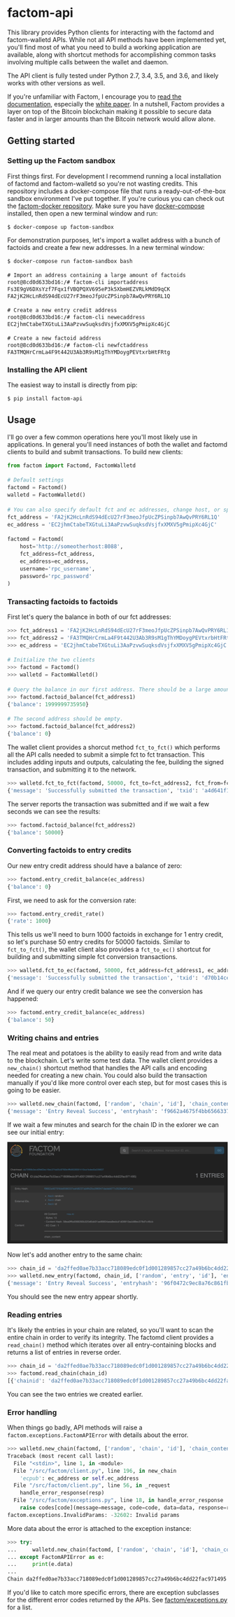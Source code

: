 # factom-api

This library provides Python clients for interacting with the factomd and factom-walletd APIs. While not all API methods have been implemented yet, you'll find most of what you need to build a working application are available, along with shortcut methods for accomplishing common tasks involving multiple calls between the wallet and daemon.

The API client is fully tested under Python 2.7, 3.4, 3.5, and 3.6, and likely works with other versions as well.

If you're unfamiliar with Factom, I encourage you to [read the documentation](http://docs.factom.com/), especially the [white paper](https://github.com/FactomProject/FactomDocs/blob/master/whitepaper.md). In a nutshell, Factom provides a layer on top of the Bitcoin blockchain making it possible to secure data faster and in larger amounts than the Bitcoin network would allow alone.

## Getting started

### Setting up the Factom sandbox

First things first. For development I recommend running a local installation of factomd and factom-walletd so you're not wasting credits. This repository includes a docker-compose file that runs a ready-out-of-the-box sandbox environment I've put together. If you're curious you can check out the [factom-docker repository](https://github.com/bhomnick/factom-docker). Make sure you have [docker-compose](https://docs.docker.com/compose/install/) installed, then open a new terminal window and run:

```
$ docker-compose up factom-sandbox
```

For demonstration purposes, let's import a wallet address with a bunch of factoids and create a few new addresses. In a new terminal window:

```
$ docker-compose run factom-sandbox bash

# Import an address containing a large amount of factoids
root@8cd0d633bd16:/# factom-cli importaddress Fs3E9gV6DXsYzf7Fqx1fVBQPQXV695eP3k5XbmHEZVRLkMdD9qCK
FA2jK2HcLnRdS94dEcU27rF3meoJfpUcZPSinpb7AwQvPRY6RL1Q

# Create a new entry credit address
root@8cd0d633bd16:/# factom-cli newecaddress
EC2jhmCtabeTXGtuLi3AaPzvwSuqksdVsjfxXMXV5gPmipXc4GjC

# Create a new factoid address
root@8cd0d633bd16:/# factom-cli newfctaddress
FA3TMQHrCrmLa4F9t442U3Ab3R9sM1gThYMDoygPEVtxrbHtFRtg
```

### Installing the API client

The easiest way to install is directly from pip:

```
$ pip install factom-api
```

## Usage

I'll go over a few common operations here you'll most likely use in applications. In general you'll need instances of both the wallet and factomd clients to build and submit transactions. To build new clients:

```python
from factom import Factomd, FactomWalletd

# Default settings
factomd = Factomd()
walletd = FactomWalletd()

# You can also specify default fct and ec addresses, change host, or specify RPC credentials, for example:
fct_address = 'FA2jK2HcLnRdS94dEcU27rF3meoJfpUcZPSinpb7AwQvPRY6RL1Q'
ec_address = 'EC2jhmCtabeTXGtuLi3AaPzvwSuqksdVsjfxXMXV5gPmipXc4GjC'

factomd = Factomd(
    host='http://someotherhost:8088',
    fct_address=fct_address,
    ec_address=ec_address,
    username='rpc_username',
    password='rpc_password'
)
```

### Transacting factoids to factoids

First let's query the balance in both of our fct addresses:

```python
>>> fct_address1 = 'FA2jK2HcLnRdS94dEcU27rF3meoJfpUcZPSinpb7AwQvPRY6RL1Q'
>>> fct_address2 = 'FA3TMQHrCrmLa4F9t442U3Ab3R9sM1gThYMDoygPEVtxrbHtFRtg'
>>> ec_address = 'EC2jhmCtabeTXGtuLi3AaPzvwSuqksdVsjfxXMXV5gPmipXc4GjC'

# Initialize the two clients
>>> factomd = Factomd()
>>> walletd = FactomWalletd()

# Query the balance in our first address. There should be a large amount
>>> factomd.factoid_balance(fct_address1)
{'balance': 1999999735950}

# The second address should be empty.
>>> factomd.factoid_balance(fct_address2)
{'balance': 0}
```

The wallet client provides a shorcut method `fct_to_fct()` which performs all the API calls needed to submit a simple fct to fct transaction. This includes adding inputs and outputs, calculating the fee, building the signed transaction, and submitting it to the network.

```python
>>> walletd.fct_to_fct(factomd, 50000, fct_to=fct_address2, fct_from=fct_address1)
{'message': 'Successfully submitted the transaction', 'txid': 'a4d641f13d82b1d1682549d44fa41c7e1b01f1a16f8cbddb5c695df53fcebfd7'}
```

The server reports the transaction was submitted and if we wait a few seconds we can see the results:

```python
>>> factomd.factoid_balance(fct_address2)
{'balance': 50000}
```

### Converting factoids to entry credits

Our new entry credit address should have a balance of zero:

```python
>>> factomd.entry_credit_balance(ec_address)
{'balance': 0}
```

First, we need to ask for the conversion rate:

```python
>>> factomd.entry_credit_rate()
{'rate': 1000}
```

This tells us we'll need to burn 1000 factoids in exchange for 1 entry credit, so let's purchase 50 entry credits for 50000 factoids. Similar to `fct_to_fct()`, the wallet client also provides a `fct_to_ec()` shortcut for building and submitting simple fct conversion transactions.

```python
>>> walletd.fct_to_ec(factomd, 50000, fct_address=fct_address1, ec_address=ec_address)
{'message': 'Successfully submitted the transaction', 'txid': 'd70b14ce05a21dbf772d1894383694b4537e17454915fc42dc20f02c1e0e2df2'}
```

And if we query our entry credit balance we see the conversion has happened:

```python
>>> factomd.entry_credit_balance(ec_address)
{'balance': 50}
```

### Writing chains and entries

The real meat and potatoes is the ability to easily read from and write data to the blockchain. Let's write some test data. The wallet client provides a `new_chain()` shortcut method that handles the API calls and encoding needed for creating a new chain. You could also build the transaction manually if you'd like more control over each step, but for most cases this is going to be easier.

```python
>>> walletd.new_chain(factomd, ['random', 'chain', 'id'], 'chain_content', ec_address=ec_address)
{'message': 'Entry Reveal Success', 'entryhash': 'f9662a4675f4bb6566337eafd8237ab9fd2ba396947dadeb677c0526d367a5ce', 'chainid': 'da2ffed0ae7b33acc718089edc0f1d001289857cc27a49b6bc4dd22fac971495'}
```

If we wait a few minutes and search for the chain ID in the exlorer we can see our initial entry:

![Our new chain](screenshots/chain.png "Our new chain")

Now let's add another entry to the same chain:

```python
>>> chain_id = 'da2ffed0ae7b33acc718089edc0f1d001289857cc27a49b6bc4dd22fac971495'
>>> walletd.new_entry(factomd, chain_id, ['random', 'entry', 'id'], 'entry_content', ec_address=ec_address)
{'message': 'Entry Reveal Success', 'entryhash': '96f0472c9ec8a76c861fb4df37beb742938f41bbe492dc04893337bf387b83c5', 'chainid': 'da2ffed0ae7b33acc718089edc0f1d001289857cc27a49b6bc4dd22fac971495'}
```

You should see the new entry appear shortly.

### Reading entries

It's likely the entries in your chain are related, so you'll want to scan the entire chain in order to verify its integrity. The factomd client provides a `read_chain()` method which iterates over all entry-containing blocks and returns a list of entries in reverse order.

```python
>>> chain_id = 'da2ffed0ae7b33acc718089edc0f1d001289857cc27a49b6bc4dd22fac971495'
>>> factomd.read_chain(chain_id)
[{'chainid': 'da2ffed0ae7b33acc718089edc0f1d001289857cc27a49b6bc4dd22fac971495', 'extids': ['random', 'entry', 'id'], 'content': 'entry_content'}, {'chainid': 'da2ffed0ae7b33acc718089edc0f1d001289857cc27a49b6bc4dd22fac971495', 'extids': ['random', 'chain', 'id'], 'content': 'chain_content'}]
```

You can see the two entries we created earlier.

### Error handling

When things go badly, API methods will raise a `factom.exceptions.FactomAPIError` with details about the error.

```python
>>> walletd.new_chain(factomd, ['random', 'chain', 'id'], 'chain_content', ec_address=ec_address)
Traceback (most recent call last):
  File "<stdin>", line 1, in <module>
  File "/src/factom/client.py", line 196, in new_chain
    'ecpub': ec_address or self.ec_address
  File "/src/factom/client.py", line 56, in _request
    handle_error_response(resp)
  File "/src/factom/exceptions.py", line 18, in handle_error_response
    raise codes[code](message=message, code=code, data=data, response=resp)
factom.exceptions.InvalidParams: -32602: Invalid params
```

More data about the error is attached to the exception instance:

```python
>>> try:
...     walletd.new_chain(factomd, ['random', 'chain', 'id'], 'chain_content', ec_address=ec_address)
... except FactomAPIError as e:
...     print(e.data)
... 
Chain da2ffed0ae7b33acc718089edc0f1d001289857cc27a49b6bc4dd22fac971495 already exists
```

If you'd like to catch more specific errors, there are exception subclasses for the different error codes returned by the APIs. See [factom/exceptions.py](factom/exceptions.py) for a list.


